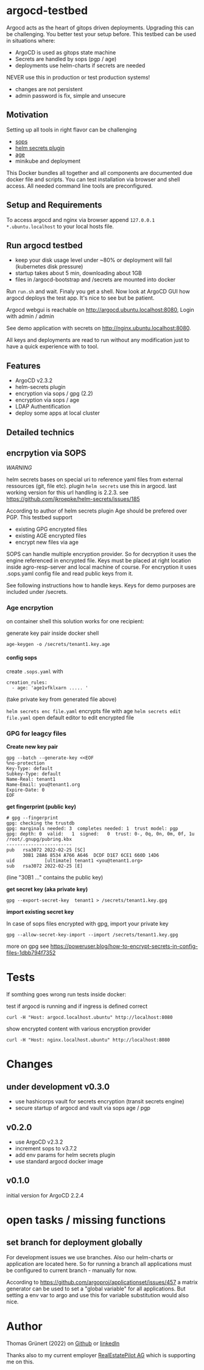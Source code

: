 # argocd-testbed

Argocd acts as the heart of gitops driven deployments. Upgrading this can be challenging. You better test your setup before. This testbed can be used in situations where:
* ArgoCD is used as gitops state machine
* Secrets are handled by sops (pgp / age)
* deployments use helm-charts if secrets are needed

NEVER use this in production or test production systems!
* changes are not persistent
* admin password is fix, simple and unsecure

## Motivation

Setting up all tools in right flavor can be challenging
* [sops](https://github.com/mozilla/sops)
* [helm secrets plugin](https://github.com/jkroepke/helm-secrets)
* [age](https://github.com/FiloSottile/age/)
* minikube and deployment

This Docker bundles all together and all components are documented due docker file and scripts. You can test installation via browser and shell access. All needed command line tools are preconfigured.

## Setup and Requirements

To access argocd and nginx via browser append 
`127.0.0.1 *.ubuntu.localhost`
to your local hosts file.

## Run argocd testbed

* keep your disk usage level under ~80% or deployment will fail (kubernetes disk pressure)
* startup takes about 5 min, downloading about 1GB
* files in /argocd-bootstrap and /secrets are mounted into docker

Run `run.sh` and wait. Finaly you get a shell. Now look at ArgoCD GUI how argocd deploys the test app. It's nice to see  but be patient.

Argocd webgui is reachable on http://argocd.ubuntu.localhost:8080, Login with admin / admin

See demo application with secrets on http://nginx.ubuntu.localhost:8080.

All keys and deployments  are read to run without any modification just to have a quick experience with to tool.

## Features 

* ArgoCD v2.3.2
* helm-secrets plugin
* encryption via sops / gpg (2.2)
* encryption via sops / age 
* LDAP Authentification
* deploy some apps at local cluster

## Detailed technics

## encrpytion via SOPS

_WARNING_

helm secrets bases on special uri to reference yaml files from external ressources (git, file etc). plugin `helm secrets` use this in argocd. last working version for this url handling is 2.2.3.
see https://github.com/jkroepke/helm-secrets/issues/185


According to author of helm secrets plugin Age should be prefered over PGP. This testbed support
* existing GPG encrypted files
* existing AGE encrypted files
* encrypt new files via age

SOPS can handle multiple encryption provider. So for decryption it uses the engine referenced in encrypted file. Keys must be placed at right location inside agro-resp-server and local machine of course. For encryption it uses .sops.yaml config file and read public keys from it.

See following instructions how to handle keys. Keys for demo purposes are included under /secrets.

### Age encrpytion

on container shell this solution works for one recipient:

generate key pair inside docker shell
```
age-keygen -o /secrets/tenant1.key.age
```

#### config sops

create `.sops.yaml` with
``` 
creation_rules:
  - age: 'age1vfklxarn ..... '
```
(take private key from generated file above)


`helm secrets enc file.yaml` encrypts file with age
`helm secrets edit file.yaml` open default editor to edit encrypted file


### GPG for leagcy files

**Create new key pair**

```
gpg --batch --generate-key <<EOF
%no-protection
Key-Type: default
Subkey-Type: default
Name-Real: tenant1
Name-Email: you@tenant1.org
Expire-Date: 0
EOF
```

**get fingerprint (public key)**

```
# gpg --fingerprint
gpg: checking the trustdb
gpg: marginals needed: 3  completes needed: 1  trust model: pgp
gpg: depth: 0  valid:   1  signed:   0  trust: 0-, 0q, 0n, 0m, 0f, 1u
/root/.gnupg/pubring.kbx
------------------------
pub   rsa3072 2022-02-25 [SC]
      30B1 28A6 8534 A766 A646  DCDF D1E7 6CE1 660D 14D6
uid           [ultimate] tenant1 <you@tenant1.org>
sub   rsa3072 2022-02-25 [E]
```
(line "30B1 ..." contains the public key)

**get secret key (aka private key)**

```
gpg --export-secret-key  tenant1 > /secrets/tenant1.key.gpg
```

**import existing secret key**

In case of sops files encrypted with gpg, import your private key
```
gpg --allow-secret-key-import --import /secrets/tenant1.key.gpg
``` 

more on gpg see https://poweruser.blog/how-to-encrypt-secrets-in-config-files-1dbb794f7352

# Tests

If somthing goes wrong run tests inside docker:

test if argocd is running and if ingress is defined correct
```
curl -H "Host: argocd.localhost.ubuntu" http://localhost:8080
```

show encrypted content with various encryption provider
```
curl -H "Host: nginx.localhost.ubuntu" http://localhost:8080
```

# Changes

## under development v0.3.0
* use hashicorps vault for secrets encryption (transit secrets engine)
* secure startup of argocd and vault via sops age / pgp

## v0.2.0
* use ArgoCD v2.3.2
* increment sops to v3.7.2
* add env params for helm secrets plugin
* use standard argocd docker image

## v0.1.0
initial version for ArgoCD 2.2.4

# open tasks / missing functions

## set branch for deployment globally

For development issues we use branches. Also our helm-charts or application are located here. So for running a branch all applications must be configured to current branch - manually for now.

According to https://github.com/argoproj/applicationset/issues/457 a matrix generator can be used to set a "global variable" for all applications. But setting a env var to argo and use this for variable substitution would also nice. 

# Author

Thomas Grünert (2022) on [Github](https://github.com/tgruenert) or [linkedIn](https://www.linkedin.com/in/thomas-gr%C3%BCnert/)

Thanks also to my current employer [RealEstatePilot AG](https://realestatepilot.com) which is supporting me on this.
